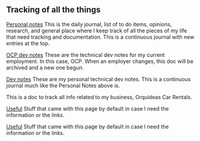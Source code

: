 ## Tracking of all the things

[Personal notes](journal.html) This is the daily journal, list of to do items, opinions, research, and general place where I keep track of all the pieces of my life that need tracking and documentation.  This is a continuous journal with new entries at the top.


[OCP dev notes](ocp_dev_notes.html) These are the technical dev notes for my current employment.  In this case, OCP.  When an employer changes, this doc will be archived and a new one begun.

[Dev notes](dev_notes.html) These are my personal technical dev notes.  This is a continuous journal much like the Personal Notes above is.


[]() This is a doc to track all info related to my business, Orquídeas Car Rentals.

[Useful](useful.html) Stuff that came with this page by default in case I need the information or the links.

[Useful](useful.md) Stuff that came with this page by default in case I need the information or the links.
